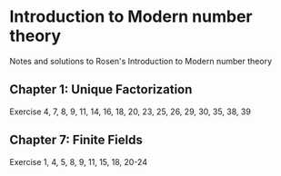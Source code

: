 # Introduction to Modern number theory
Notes and solutions to Rosen's Introduction to Modern number theory

## Chapter 1: Unique Factorization
Exercise 4, 7, 8, 9, 11, 14, 16, 18, 20, 23, 25, 26, 29, 30, 35, 38, 39

## Chapter 7: Finite Fields
Exercise 1, 4, 5, 8, 9, 11, 15, 18, 20-24
